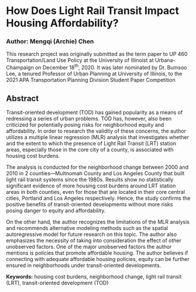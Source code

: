 # How Does Light Rail Transit Impact Housing Affordability?

### Author: Mengqi (Archie) Chen

This research project was originally submitted as the term paper to UP 460 Transportation/Land Use Policy at the University of Illinoist at Urbana-Champaign on December 18<sup>th</sup>, 2020. It was later nominated by Dr. Bumsoo Lee, a tenured Professor of Urban Planning at University of Illinois, to the 2021 APA Transportation Planning Division Student Paper Competition

## Abstract

Transit-oriented development (TOD) has gained popularity as a means of redressing a series of urban problems. TOD has, however, also been criticized for potentially posing risks for neighborhood equity and affordability. In order to research the validity of these concerns, the author utilizes a multiple linear regression (MLR) analysis that investigates whether and the extent to which the presence of Light Rail Transit (LRT) station areas, especially those in the core city of a county, is associated with housing cost burdens. 

The analysis is conducted for the neighborhood change between 2000 and 2010 in 2 counties—Multnomah County and Los Angeles County that built light rail transit systems since the 1980s. Results show no statistically significant evidence of more housing cost burdens around LRT station areas in both counties, even for those that are located in their core central cities, Portland and Los Angeles respectively. Hence, the study confirms the positive benefits of transit-oriented developments without more risks posing danger to equity and affordability. 

On the other hand, the author recognizes the limitations of the MLR analysis and recommends alternative modeling methods such as the spatial autoregressive model for future research on this topic. The author also emphasizes the necessity of taking into consideration the effect of other unobserved factors. One of the major unobserved factors the author mentions is policies that promote affordable housing. The author believes if connecting with adequate affordable housing policies, equity can be further ensured in neighborhoods under transit-oriented developments.

**Keywords:** housing cost burdens, neighborhood change, light rail transit (LRT), transit-oriented development (TOD)

